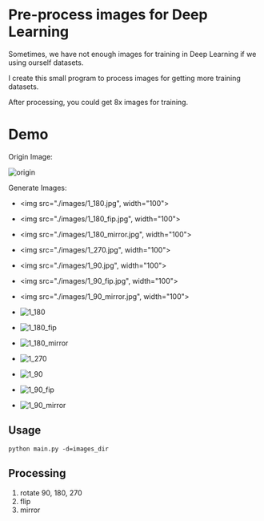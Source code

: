 # Pre-process images for Deep Learning


Sometimes, we have not enough images for training in Deep Learning if we using ourself datasets.

I create this small program to process images for getting more training datasets.

After processing, you could get 8x images for training.


# Demo

Origin Image:

![origin](images/1.jpg)

Generate Images:

- <img src="./images/1_180.jpg", width="100">
- <img src="./images/1_180_fip.jpg", width="100">
- <img src="./images/1_180_mirror.jpg", width="100">
- <img src="./images/1_270.jpg", width="100">
- <img src="./images/1_90.jpg", width="100">
- <img src="./images/1_90_fip.jpg", width="100">
- <img src="./images/1_90_mirror.jpg", width="100">


- ![1_180](images/1_180.jpg)
- ![1_180_fip](images/1_180_fip.jpg)
- ![1_180_mirror](images/1_180_mirror.jpg)
- ![1_270](images/1_270.jpg)
- ![1_90](images/1_90.jpg)
- ![1_90_fip](images/1_90_fip.jpg)
- ![1_90_mirror](images/1_90_mirror.jpg)


## Usage
`python main.py -d=images_dir`


## Processing

1. rotate 90, 180, 270
2. flip
3. mirror

